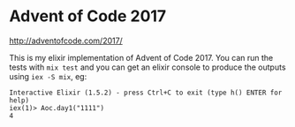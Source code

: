 # Advent of Code 2017

http://adventofcode.com/2017/

This is my elixir implementation of Advent of Code 2017.  You can run the tests with `mix test` and you can get an elixir console to produce the outputs using `iex -S mix`, eg:

    Interactive Elixir (1.5.2) - press Ctrl+C to exit (type h() ENTER for help)
    iex(1)> Aoc.day1("1111")
    4
